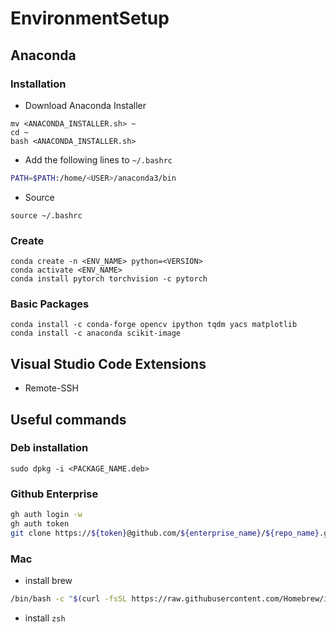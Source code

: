 # EnvironmentSetup

## Anaconda

### Installation
- Download Anaconda Installer
```shell
mv <ANACONDA_INSTALLER.sh> ~
cd ~
bash <ANACONDA_INSTALLER.sh>
```
- Add the following lines to `~/.bashrc`
```bash
PATH=$PATH:/home/<USER>/anaconda3/bin
```
- Source
```
source ~/.bashrc
```

### Create
```
conda create -n <ENV_NAME> python=<VERSION>
conda activate <ENV_NAME>
conda install pytorch torchvision -c pytorch
```

### Basic Packages
```
conda install -c conda-forge opencv ipython tqdm yacs matplotlib
conda install -c anaconda scikit-image
```

## Visual Studio Code Extensions
- Remote-SSH

## Useful commands

### Deb installation
```shell
sudo dpkg -i <PACKAGE_NAME.deb>
```


### Github Enterprise
```bash
gh auth login -w
gh auth token
git clone https://${token}@github.com/${enterprise_name}/${repo_name}.git
```

### Mac
- install brew
```bash
/bin/bash -c "$(curl -fsSL https://raw.githubusercontent.com/Homebrew/install/HEAD/install.sh)"
```
- install `zsh`
```bash

```

